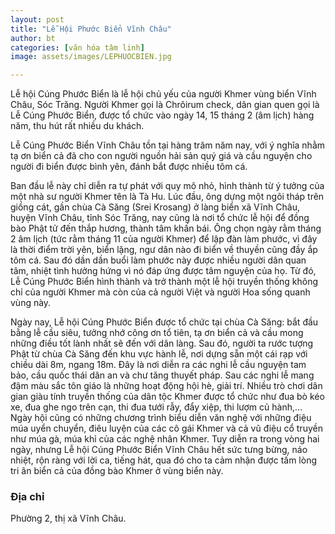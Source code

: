 ```yaml
---
layout: post
title: "Lễ Hội Phước Biển Vĩnh Châu"
author: bt
categories: [văn hóa tâm linh]
image: assets/images/LEPHUOCBIEN.jpg

---
```

Lễ hội Cúng Phước Biển là lễ hội chủ yếu của người Khmer vùng biển Vĩnh Châu, Sóc Trăng. Người Khmer gọi là Chrôirum check, dân gian quen gọi là Lễ Cúng Phước Biển, được tổ chức vào ngày 14, 15 tháng 2 (âm lịch) hàng năm, thu hút rất nhiều du khách.

Lễ Cúng Phước Biển Vĩnh Châu tồn tại hàng trăm năm nay, với ý nghĩa nhằm tạ ơn biển cả đã cho con người nguồn hải sản quý giá và cầu nguyện cho người đi biển được bình yên, đánh bắt được nhiều tôm cá.

Ban đầu lễ này chỉ diễn ra tự phát với quy mô nhỏ, hình thành từ ý tưởng của một nhà sư người Khmer tên là Tà Hu. Lúc đầu, ông dựng một ngôi tháp trên giồng cát, gần chùa Cà Săng (Srei Krosang) ở làng biển xã Vĩnh Châu, huyện Vĩnh Châu, tỉnh Sóc Trăng, nay cũng là nơi tổ chức lễ hội để đồng bào Phật tử đến thắp hương, thành tâm khấn bái. Ông chọn ngày rằm tháng 2 âm lịch (tức rằm tháng 11 của người Khmer) để lập đàn làm phước, vì đây là thời điểm trời yên, biển lặng, ngư dân nào đi biển về thuyền cũng đầy ắp tôm cá. Sau đó dần dần buổi làm phước này được nhiều người dân quan tâm, nhiệt tình hưởng hứng vì nó đáp ứng được tâm nguyện của họ. Từ đó, Lễ Cúng Phước Biển hình thành và trở thành một lễ hội truyền thống không chỉ của người Khmer mà còn của cả người Việt và người Hoa sống quanh vùng này.

Ngày nay, Lễ hội Cúng Phước Biển được tổ chức tại chùa Cà Săng: bắt đầu bằng lễ cầu siêu, tưởng nhớ công ơn tổ tiên, tạ ơn biển cả và cầu mong những điều tốt lành nhất sẽ đến với dân làng. Sau đó, người ta rước tượng Phật từ chùa Cà Săng đến khu vực hành lễ, nơi dựng sẵn một cái rạp với chiều dài 8m, ngang 18m. Đây là nơi diễn ra các nghi lễ cầu nguyện tam bảo, cầu quốc thái dân an và chư tăng thuyết pháp. Sau các nghi lễ mang đậm màu sắc tôn giáo là những hoạt động hội hè, giải trí. Nhiều trò chơi dân gian giàu tính truyền thống của dân tộc Khmer được tổ chức như đua bò kéo xe, đua ghe ngo trên cạn, thi đua tưới rẫy, đẩy xiệp, thi lượm củ hành,... Ngày hội cũng có những chương trình biểu diễn văn nghệ với những điệu múa uyển chuyển, điêu luyện của các cô gái Khmer và cả vũ điệu cổ truyền như múa gà, múa khỉ của các nghệ nhân Khmer. Tuy diễn ra trong vòng hai ngày, nhưng Lễ hội Cúng Phước Biển Vĩnh Châu hết sức tưng bừng, náo nhiệt, rộn ràng với lời ca, tiếng hát, qua đó cho ta cảm nhận được tấm lòng tri ân  biển cả của đồng bào Khmer ở vùng biển này.

### Địa chỉ

Phường 2, thị xã Vĩnh Châu.
